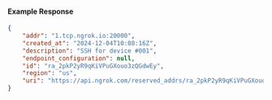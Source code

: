<!-- Code generated for API Clients. DO NOT EDIT. -->

#### Example Response

```json
{
	"addr": "1.tcp.ngrok.io:20000",
	"created_at": "2024-12-04T10:08:16Z",
	"description": "SSH for device #001",
	"endpoint_configuration": null,
	"id": "ra_2pkP2yR9qKiVPuGXouo3zQGdwEy",
	"region": "us",
	"uri": "https://api.ngrok.com/reserved_addrs/ra_2pkP2yR9qKiVPuGXouo3zQGdwEy"
}
```
